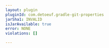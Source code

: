 ```yaml
---
layout: plugin
pluginId: com.detoeuf.gradle-git-properties
jarSha1: INVALID
isJarAvailable: true
error: NONE
violations: []

---
```

